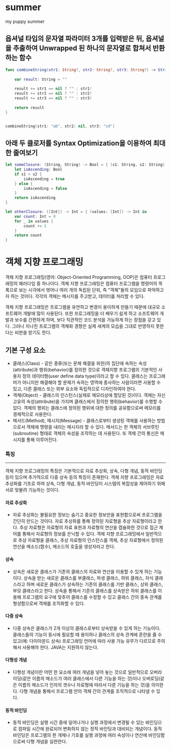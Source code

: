 # summer
my puppy summer



## 옵셔널 타입의 문자열 파라미터 3개를 입력받은 뒤, 옵셔널을 추출하여 Unwrapped 된 하나의 문자열로 합쳐서 반환하는 함수


```swift
func combineString(str1: String?, str2: String?, str3: String?) -> String {
    
    var result: String = ""
    
    result += str1 == nil ? "" : str1!
    result += str2 == nil ? "" : str2!
    result += str3 == nil ? "" : str3!
    
    return result
}


combineString(str1: "ab", str2: nil, str3: "cd")
```


## 아래 두 클로저를 Syntax Optimization을 이용하여 최대한 줄여보기

```swift
let someClosure: (String, String) -> Bool = { (s1: String, s2: String) -> Bool in
    let isAscending: Bool
    if s1 > s2 {
        isAscending = true
    } else {
        isAscending = false
    }
    return isAscending
}
```



```swift
let otherClosure: ([Int]) -> Int = { (values: [Int]) -> Int in
    var count: Int = 0
    for _ in values {
        count += 1
    }
    return count
}
```





# 객체 지향 프로그래밍

객체 지향 프로그래밍(영어: Object-Oriented Programming, OOP)은 컴퓨터 프로그래밍의 패러다임 중 하나이다. 객체 지향 프로그래밍은 컴퓨터 프로그램을 명령어의 목록으로 보는 시각에서 벗어나 여러 개의 독립된 단위, 즉 "객체"들의 모임으로 파악하고자 하는 것이다. 각각의 객체는 메시지를 주고받고, 데이터를 처리할 수 있다.

객체 지향 프로그래밍은 프로그램을 유연하고 변경이 용이하게 만들기 때문에 대규모 소프트웨어 개발에 많이 사용된다. 또한 프로그래밍을 더 배우기 쉽게 하고 소프트웨어 개발과 보수를 간편하게 하며, 보다 직관적인 코드 분석을 가능하게 하는 장점을 갖고 있다. 그러나 지나친 프로그램의 객체화 경향은 실제 세계의 모습을 그대로 반영하지 못한다는 비판을 받기도 한다.

## 기본 구성 요소

* 클래스(Class) - 같은 종류(또는 문제 해결을 위한)의 집단에 속하는 속성(attribute)과 행위(behavior)를 정의한 것으로 객체지향 프로그램의 기본적인 사용자 정의 데이터형(user define data type)이라고 할 수 있다. 클래스는 프로그래머가 아니지만 해결해야 할 문제가 속하는 영역에 종사하는 사람이라면 사용할 수 있고, 다른 클래스 또는 외부 요소와 독립적으로 디자인하여야 한다.
* 객체(Object) - 클래스의 인스턴스(실제로 메모리상에 할당된 것)이다. 객체는 자신 고유의 속성(attribute)을 가지며 클래스에서 정의한 행위(behavior)를 수행할 수 있다. 객체의 행위는 클래스에 정의된 행위에 대한 정의를 공유함으로써 메모리를 경제적으로 사용한다.
* 메서드(Method), 메시지(Message) - 클래스로부터 생성된 객체를 사용하는 방법으로서 객체에 명령을 내리는 메시지라 할 수 있다. 메서드는 한 객체의 서브루틴(subroutine) 형태로 객체의 속성을 조작하는 데 사용된다. 또 객체 간의 통신은 메시지를 통해 이루어진다.



### 특징
---
객체 지향 프로그래밍의 특징은 기본적으로 자료 추상화, 상속, 다형 개념, 동적 바인딩 등이 있으며 추가적으로 다중 상속 등의 특징이 존재한다. 객체 지향 프로그래밍은 자료 추상화를 기초로 하여 상속, 다형 개념, 동적 바인딩이 시스템의 복잡성을 제어하기 위해 서로 맞물려 기능하는 것이다.

#### 자료 추상화
* 자료 추상화는 불필요한 정보는 숨기고 중요한 정보만을 표현함으로써 프로그램을 간단히 만드는 것이다. 자료 추상화를 통해 정의된 자료형을 추상 자료형이라고 한다. 추상 자료형은 자료형의 자료 표현과 자료형의 연산을 캡슐화한 것으로 접근 제어를 통해서 자료형의 정보를 은닉할 수 있다. 객체 지향 프로그래밍에서 일반적으로 추상 자료형을 클래스, 추상 자료형의 인스턴스를 객체, 추상 자료형에서 정의된 연산을 메소드(함수), 메소드의 호출을 생성자라고 한다.

#### 상속
* 상속은 새로운 클래스가 기존의 클래스의 자료와 연산을 이용할 수 있게 하는 기능이다. 상속을 받는 새로운 클래스를 부클래스, 파생 클래스, 하위 클래스, 자식 클래스라고 하며 새로운 클래스가 상속하는 기존의 클래스를 기반 클래스, 상위 클래스, 부모 클래스라고 한다. 상속을 통해서 기존의 클래스를 상속받은 하위 클래스를 이용해 프로그램의 요구에 맞추어 클래스를 수정할 수 있고 클래스 간의 종속 관계를 형성함으로써 객체를 조직화할 수 있다.

#### 다중 상속
* 다중 상속은 클래스가 2개 이상의 클래스로부터 상속받을 수 있게 하는 기능이다. 클래스들의 기능이 동시에 필요할 때 용이하나 클래스의 상속 관계에 혼란을 줄 수 있고(예: 다이아몬드 상속) 프로그래밍 언어에 따라 사용 가능 유무가 다르므로 주의해서 사용해야 한다. JAVA는 지원하지 않는다.

#### 다형성 개념
* 다형성 개념이란 어떤 한 요소에 여러 개념을 넣어 놓는 것으로 일반적으로 오버라이딩(같은 이름의 메소드가 여러 클래스에서 다른 기능을 하는 것)이나 오버로딩(같은 이름의 메소드가 인자의 갯수나 자료형에 따라서 다른 기능을 하는 것)을 의미한다. 다형 개념을 통해서 프로그램 안의 객체 간의 관계를 조직적으로 나타낼 수 있다.

#### 동적 바인딩
* 동적 바인딩은 실행 시간 중에 일어나거나 실행 과정에서 변경될 수 있는 바인딩으로 컴파일 시간에 완료되어 변화하지 않는 정적 바인딩과 대비되는 개념이다. 동적 바인딩은 프로그램의 한 개체나 기호를 실행 과정에 여러 속성이나 연산에 바인딩함으로써 다형 개념을 실현한다.
